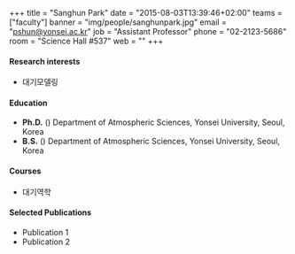 +++
title = "Sanghun Park"
date = "2015-08-03T13:39:46+02:00"
teams = ["faculty"]
banner = "img/people/sanghunpark.jpg"
email = "pshun@yonsei.ac.kr"
job = "Assistant Professor"
phone = "02-2123-5686"
room = "Science Hall #537"
web = ""
+++

#### Research interests
+ 대기모델링

#### Education
+ **Ph.D.** () Department of Atmospheric Sciences, Yonsei University, Seoul, Korea
+ **B.S.** () Department of Atmospheric Sciences, Yonsei University, Seoul, Korea

#### Courses
+ 대기역학

#### Selected Publications
+ Publication 1
+ Publication 2
